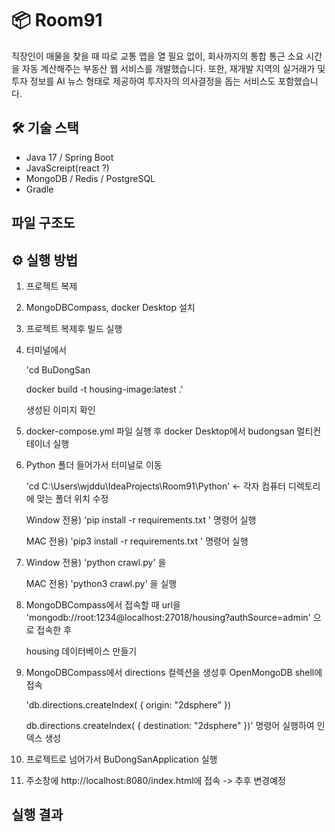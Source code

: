 # 📦 Room91

직장인이 매물을 찾을 때 따로 교통 앱을 열 필요 없이, 회사까지의 통합 통근 소요 시간을 자동 계산해주는 부동산 웹 서비스를 개발했습니다.
또한, 재개발 지역의 실거래가 및 투자 정보를 AI 뉴스 형태로 제공하여 투자자의 의사결정을 돕는 서비스도 포함했습니다.

## 🛠 기술 스택
- Java 17 / Spring Boot
- JavaScreipt(react ?)
- MongoDB / Redis / PostgreSQL
- Gradle

## 파일 구조도



## ⚙️ 실행 방법

1. 프로젝트 복제

2. MongoDBCompass, docker Desktop 설치

3. 프로젝트 복제후 빌드 실행

4. 터미널에서 

   'cd BuDongSan 

   docker build -t housing-image:latest .'

   생성된 이미지 확인

6. docker-compose.yml 파일 실행 후 docker Desktop에서 budongsan 멀티컨테이너 실행

7. Python 폴더 들어가서 터미널로 이동

   'cd C:\Users\wjddu\IdeaProjects\Room91\Python' <- 각자 컴퓨터 디렉토리에 맞는 폴더 위치 수정
   
   Window 전용) 'pip install -r requirements.txt ' 명령어 실행

   MAC 전용) 'pip3 install -r requirements.txt ' 명령어 실행

8. Window 전용) 'python crawl.py' 을

   MAC 전용) 'python3 crawl.py' 을 실행

9. MongoDBCompass에서 접속할 때 url을 'mongodb://root:1234@localhost:27018/housing?authSource=admin' 으로 접속한 후 

    housing 데이터베이스 만들기

11. MongoDBCompass에서 directions 컬렉션을 생성후 OpenMongoDB shell에 접속
   
      'db.directions.createIndex( { origin: "2dsphere" })
      
      db.directions.createIndex( { destination: "2dsphere" })' 
      명령어 실행하여 인덱스 생성

12. 프로젝트로 넘어가서 BuDongSanApplication 실행

13. 주소창에 http://localhost:8080/index.html에 접속 -> 추후 변경예정
   
## 실행 결과
